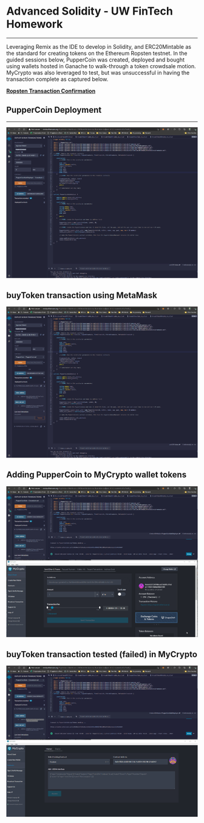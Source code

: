 # Advanced Solidity - UW FinTech Homework
___

Leveraging Remix as the IDE to develop in Solidity, and ERC20Mintable as the standard for creating tokens on the Ethereum Ropsten testnet. In the guided sessions below, PupperCoin was created, deployed and bought using wallets hosted in Ganache to walk-through a token crowdsale motion. MyCrypto was also leveraged to test, but was unsuccessful in having the transaction complete as captured below.

[**Ropsten Transaction Confirmation**](https://ropsten.etherscan.io/tx/0x966c5775dfad1e579fe1834395c88502750c1095e547a02e722a3db074a34a47)

## PupperCoin Deployment
___
![](gifs/PupCoin_1.gif)

## buyToken transaction using MetaMask
![](gifs/PupCoin_2.gif)

## Adding PupperCoin to MyCrypto wallet tokens
![](gifs/PupCoin_4.gif)

## buyToken transaction tested (failed) in MyCrypto 
![](gifs/PupCoin_3.gif)
